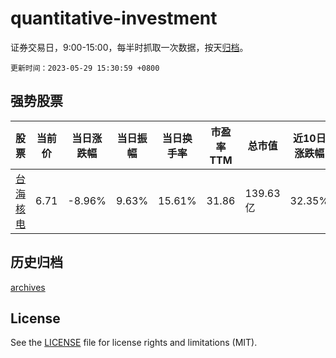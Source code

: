 # quantitative-investment

证券交易日，9:00-15:00，每半时抓取一次数据，按天[归档](archives)。

`更新时间：2023-05-29 15:30:59 +0800`

## 强势股票

|股票|当前价|当日涨跌幅|当日振幅|当日换手率|市盈率TTM|总市值|近10日涨跌幅|
|----|----|----|----|----|----|----|----|
|[台海核电](https://xueqiu.com/S/SZ002366)|6.71|-8.96%|9.63%|15.61%|31.86|139.63亿|32.35%|

## 历史归档

[archives](archives)

## License

See the [LICENSE](LICENSE) file for license rights and limitations (MIT).